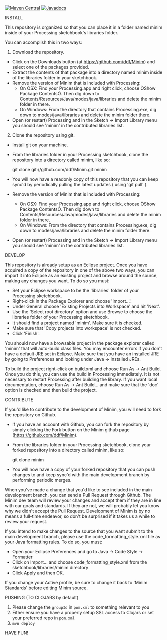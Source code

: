 [![Maven Central](https://img.shields.io/maven-central/v/net.compartmental.code/minim.svg)](https://maven-badges.herokuapp.com/maven-central/net.compartmental.code/minim)
[![Javadocs](http://www.javadoc.io/badge/net.compartmental.code/minim.svg)](http://www.javadoc.io/doc/net.compartmental.code/minim)

INSTALL

This repository is organized so that you can place it in a folder named minim inside of your Processing sketchbook's libraries folder.

You can accomplish this in two ways:

1) Download the repository.

* Click on the Downloads button (at https://github.com/ddf/Minim) and select one of the packages provided.
* Extract the contents of that package into a directory named minim inside of the libraries folder in your sketchbook.
* Remove the version of Minim that is included with Processing:
  - On OSX: Find your Processing.app and right click, choose ÒShow Package ContentsÓ. Then dig down to Contents/Resources/Java/modes/java/libraries and delete the minim folder in there.
  - On Windows: From the directory that contains Processing.exe, dig down to modes/java/libraries and delete the minim folder there. 
* Open (or restart) Processing and in the Sketch -> Import Library menu you should see 'minim' in the contributed libraries list. 

2) Clone the repository using git.

* Install git on your machine.
* From the libraries folder in your Processing sketchbook, clone the repository into a directory called minim, like so:

	git clone git://github.com/ddf/Minim.git minim

* You will now have a readonly copy of this repository that you can keep sync'd by periodically pulling the latest updates ( using 'git pull' ).
* Remove the version of Minim that is included with Processing:
  - On OSX: Find your Processing.app and right click, choose ÒShow Package ContentsÓ. Then dig down to Contents/Resources/Java/modes/java/libraries and delete the minim folder in there.
  - On Windows: From the directory that contains Processing.exe, dig down to modes/java/libraries and delete the minim folder there.
* Open (or restart) Processing and in the Sketch -> Import Library menu you should see 'minim' in the contributed libraries list. 

DEVELOP

This repository is already setup as an Eclipse project. Once you have acquired a copy of the repository in one of the above two ways, you can import it into Eclipse as an existing project and browse around the source, making any changes you want. To do so you must:

* Set your Eclipse workspace to be the 'libraries' folder of your Processing sketchbook.
* Right-click in the Package Explorer and choose 'Import...'.
* Under General choose 'Existing Projects into Workspace' and hit 'Next'.
* Use the 'Select root directory' option and use Browse to choose the libraries folder of your Processing sketchbook.
* It should find a project named 'minim'. Make sure it is checked.
* Make sure that 'Copy projects into workspace' is not checked.
* Click 'Finish'.

You should now have a browsable project in the package explorer called 'minim' that will auto-build class files. You may encounter errors if you don't have a default JRE set in Eclipse. Make sure that you have an installed JRE by going to Preferences and looking under Java -> Installed JREs.

To build the project right-click on build.xml and choose Run As -> Ant Build. 
Once you do this, you can use the build in Processing immediately. 
It is not necessary to restart Processing after building the library.
If you want local documentation, choose Run As -> Ant Build... and make sure that the 'doc' option is checked and then build the project.

CONTRIBUTE

If you'd like to contribute to the development of Minim, you will need to fork the repository on Github.

* If you have an account with Github, you can fork the repository by simply clicking the Fork button on the Minim github page (https://github.com/ddf/Minim).
* From the libraries folder in your Processing sketchbook, clone your forked repository into a directory called minim, like so:

	git clone <the ssh link to your github fork> minim

* You will now have a copy of your forked repository that you can push changes to and keep sync'd with the main development branch by performing periodic merges.

When you've made a change that you'd like to see included in the main development branch, you can send a Pull Request through Github. The Minim dev team will review your changes and accept them if they are in line with our goals and standards. If they are not, we will probably let you know why we didn't accept the Pull Request. Development of Minim is by no means a full-time endeavor, so don't be surprised if it takes us a while to review your request.

If you intend to make changes to the source that you want submit to the main development branch, please use the code_formatting_style.xml file as your Java formatting rules. To do so, you must:

* Open your Eclipse Preferences and go to Java -> Code Style -> Formatter
* Click on Import... and choose code_formatting_style.xml from the sketchbook/libraries/minim directory
* Click Apply and then OK.

If you change your Active profile, be sure to change it back to 'Minim Standards' before editing Minim source.

PUSHING (TO CLOJARS by default)

1) Please change the `groupId` in `pom.xml` to something relevant to you
2) Either ensure you have a properly setup SSL access to Clojars or set your preferred repo in `pom.xml`
3) `mvn deploy`

HAVE FUN!
